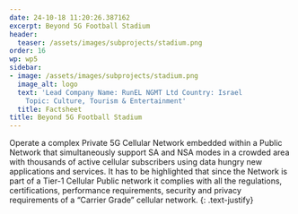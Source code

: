 ```yaml
---
date: 24-10-18 11:20:26.387162
excerpt: Beyond 5G Football Stadium
header:
  teaser: /assets/images/subprojects/stadium.png
order: 16
wp: wp5
sidebar:
- image: /assets/images/subprojects/stadium.png
  image_alt: logo
  text: 'Lead Company Name: RunEL NGMT Ltd Country: Israel
    Topic: Culture, Tourism & Entertainment'
  title: Factsheet
title: Beyond 5G Football Stadium
---
```

Operate a complex Private 5G Cellular Network embedded within a Public Network that simultaneously support SA and NSA modes in a crowded area with thousands of active cellular subscribers using data hungry new applications and services. It has to be highlighted that since the Network is part of a Tier-1 Cellular Public network it complies with all the regulations, certifications, performance requirements, security and privacy requirements of a “Carrier Grade” cellular network.
{: .text-justify}

